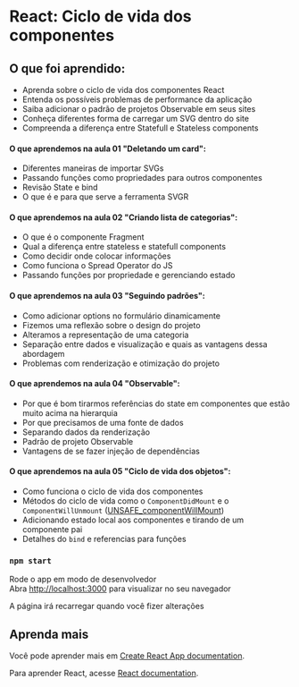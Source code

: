 # React: Ciclo de vida dos componentes

## O que foi aprendido:

- Aprenda sobre o ciclo de vida dos componentes React
- Entenda os possíveis problemas de performance da aplicação
- Saiba adicionar o padrão de projetos Observable em seus sites
- Conheça diferentes forma de carregar um SVG dentro do site
- Compreenda a diferença entre Statefull e Stateless components

#### O que aprendemos na aula 01 "Deletando um card":

- Diferentes maneiras de importar SVGs
- Passando funções como propriedades para outros componentes
- Revisão State e bind
- O que é e para que serve a ferramenta SVGR

#### O que aprendemos na aula 02 "Criando lista de categorias":

- O que é o componente Fragment
- Qual a diferença entre stateless e statefull components
- Como decidir onde colocar informações
- Como funciona o Spread Operator do JS
- Passando funções por propriedade e gerenciando estado

#### O que aprendemos na aula 03 "Seguindo padrões":

- Como adicionar options no formulário dinamicamente
- Fizemos uma reflexão sobre o design do projeto
- Alteramos a representação de uma categoria
- Separação entre dados e visualização e quais as vantagens dessa abordagem
- Problemas com renderização e otimização do projeto

#### O que aprendemos na aula 04 "Observable":

- Por que é bom tirarmos referências do state em componentes que estão muito acima na hierarquia
- Por que precisamos de uma fonte de dados
- Separando dados da renderização
- Padrão de projeto Observable
- Vantagens de se fazer injeção de dependências

#### O que aprendemos na aula 05 "Ciclo de vida dos objetos":

- Como funciona o ciclo de vida dos componentes
- Métodos do ciclo de vida como o `ComponentDidMount` e o `ComponentWillUnmount` ([UNSAFE_componentWillMount](https://pt-br.reactjs.org/docs/react-component.html#unsafe_componentwillmount))
- Adicionando estado local aos componentes e tirando de um componente pai
- Detalhes do `bind` e referencias para funções

### `npm start`

Rode o app em modo de desenvolvedor\
Abra [http://localhost:3000](http://localhost:3000) para visualizar no seu navegador

A página irá recarregar quando você fizer alterações

## Aprenda mais

Você pode aprender mais em [Create React App documentation](https://facebook.github.io/create-react-app/docs/getting-started).

Para aprender React, acesse [React documentation](https://reactjs.org/).
